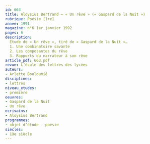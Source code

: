 ```yaml
---
id: 663
title: Aloysius Bertrand – « Un rêve » (« Gaspard de la Nuit ») 
rubrique: Poésie [1re]
annee: 1991
magazine: n°6 1er janvier 1992
pages: 6
description: 
  Étude de « Un rêve », tiré de « Gaspard de la Nuit »…
  1. Une combinatoire savante
  2. Les composantes du rêve
  3. Rapports du narrateur à son rêve
article_pdf: 663.pdf
revue: L’école des lettres des lycées
auteurs:
- Arlette Bouloumié
disciplines:
- lettres
niveau_etudes:
- première
oeuvres:
- Gaspard de la Nuit
- Un rêve
ecrivains:
- Aloysius Bertrand
programmes:
- objet d’étude - poésie
siecles:
- 19e siècle
---
```

